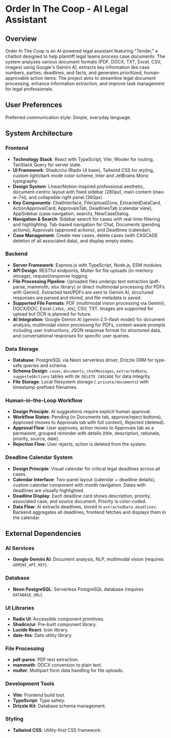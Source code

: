 # Order In The Coop - AI Legal Assistant

## Overview
Order In The Coop is an AI-powered legal assistant featuring "Tender," a chatbot designed to help plaintiff legal teams process case documents. The system analyzes various document formats (PDF, DOCX, TXT, Excel, CSV, images) using Google's Gemini AI, extracts key information like case numbers, parties, deadlines, and facts, and generates prioritized, human-approvable action items. The project aims to streamline legal document processing, enhance information extraction, and improve task management for legal professionals.

## User Preferences
Preferred communication style: Simple, everyday language.

## System Architecture

### Frontend
- **Technology Stack**: React with TypeScript, Vite, Wouter for routing, TanStack Query for server state.
- **UI Framework**: Shadcn/ui (Radix UI base), Tailwind CSS for styling, custom light/dark mode color scheme, Inter and JetBrains Mono typography.
- **Design System**: Linear/Notion-inspired professional aesthetic, document-centric layout with fixed sidebar (280px), main content (max-w-7xl), and collapsible right panel (360px).
- **Key Components**: ChatInterface, FileUploadZone, ExtractedDataCard, ActionApprovalCard, ApprovalsTab, DeadlinesTab (calendar view), AppSidebar (case navigation, search), NewCaseDialog.
- **Navigation & Search**: Sidebar search for cases with real-time filtering and highlighting. Tab-based navigation for Chat, Documents (pending actions), Approvals (approved actions), and Deadlines (calendar).
- **Case Management**: Create new cases, delete cases (with CASCADE deletion of all associated data), and display empty states.

### Backend
- **Server Framework**: Express.js with TypeScript, Node.js, ESM modules.
- **API Design**: RESTful endpoints, Multer for file uploads (in-memory storage), request/response logging.
- **File Processing Pipeline**: Uploaded files undergo text extraction (pdf-parse, mammoth, xlsx library) or direct multimodal processing (for PDFs with Gemini). Extracted text/PDFs are sent to Gemini AI, structured responses are parsed and stored, and file metadata is saved.
- **Supported File Formats**: PDF (multimodal vision processing via Gemini), DOCX/DOC, Excel (.xlsx, .xls), CSV, TXT. Images are supported for upload but OCR is planned for future.
- **AI Integration**: Google Gemini AI (gemini-2.5-flash model) for document analysis, multimodal vision processing for PDFs, context-aware prompts including user instructions, JSON response format for structured data, and conversational responses for specific user queries.

### Data Storage
- **Database**: PostgreSQL via Neon serverless driver, Drizzle ORM for type-safe queries and schema.
- **Schema Design**: `cases`, `documents`, `chatMessages`, `extractedData`, `suggestedActions` tables with `ON DELETE CASCADE` for data integrity.
- **File Storage**: Local filesystem storage (`.private/documents`) with timestamp-prefixed filenames.

### Human-in-the-Loop Workflow
- **Design Principle**: AI suggestions require explicit human approval.
- **Workflow States**: Pending (in Documents tab, approve/reject buttons), Approved (moves to Approvals tab with full context), Rejected (deleted).
- **Approval Flow**: User approves, action moves to Approvals tab as a permanent, grouped reminder with details (title, description, rationale, priority, source, date).
- **Rejection Flow**: User rejects, action is deleted from the system.

### Deadline Calendar System
- **Design Principle**: Visual calendar for critical legal deadlines across all cases.
- **Calendar Interface**: Two-panel layout (calendar + deadline details), custom calendar component with month navigation. Dates with deadlines are visually highlighted.
- **Deadline Display**: Each deadline card shows description, priority, associated case, and source document. Priority is color-coded.
- **Data Flow**: AI extracts deadlines, stored in `extractedData.deadlines`. Backend aggregates all deadlines, frontend fetches and displays them in the calendar.

## External Dependencies

### AI Services
- **Google Gemini AI**: Document analysis, NLP, multimodal vision (requires `GEMINI_API_KEY`).

### Database
- **Neon PostgreSQL**: Serverless PostgreSQL database (requires `DATABASE_URL`).

### UI Libraries
- **Radix UI**: Accessible component primitives.
- **Shadcn/ui**: Pre-built component library.
- **Lucide React**: Icon library.
- **date-fns**: Date utility library.

### File Processing
- **pdf-parse**: PDF text extraction.
- **mammoth**: DOCX conversion to plain text.
- **multer**: Multipart form data handling for file uploads.

### Development Tools
- **Vite**: Frontend build tool.
- **TypeScript**: Type safety.
- **Drizzle Kit**: Database schema management.

### Styling
- **Tailwind CSS**: Utility-first CSS framework.
